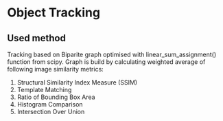 # Object Tracking
## Used method
Tracking based on Biparite graph optimised with linear_sum_assignment() function from scipy.
Graph is build by calculating weighted average of following image similarity metrics:
1. Structural Similarity Index Measure (SSIM)
2. Template Matching
3. Ratio of Bounding Box Area
4. Histogram Comparison
5. Intersection Over Union
